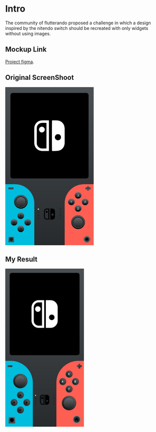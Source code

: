# Intro

The community of flutterando proposed a challenge in which a design inspired by the nitendo switch should be recreated with only widgets without using images.

## Mockup Link

[Project figma](https://www.figma.com/file/EVeqd5Nlgr3MNE2JyespMj/NintendoSwt-Flutterando?node-id=2%3A102).

## Original ScreenShoot
<img src="/assets/mockup.png" height="500">

## My Result
<img src="/assets/flutterNitendo.jpeg" height="500">
